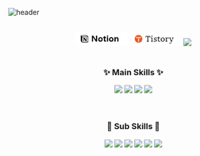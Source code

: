 

![header](https://capsule-render.vercel.app/api?type=waving&color=white&height=300&section=header&text=Kim%20Ha%20Neul&fontSize=90&animation=fadeIn&fontAlignY=38&desc=Student%20Studying%20for%20Mobile%20App%20Developer&descAlignY=51&descAlign=62&fontColor=FFFFFF)




<br>

<div align="center"><a href="https://haneul.oopy.io/" target="_blank" align="center"><img src="https://github.com/KimSky904/TIL/blob/master/img/notion.png?raw=true"></a>
<a href="https://code-review.tistory.com/" target="_blank" align="center"><img src="https://github.com/KimSky904/TIL/blob/master/img/tistory.png?raw=true"></a>
<a href="https://github.com/KimSky904/TIL" target="_blank" align="center"><img src="https://s3.us-west-2.amazonaws.com/secure.notion-static.com/e251b7ef-0769-483d-9f23-7715c569f3c7/TIL.png?X-Amz-Algorithm=AWS4-HMAC-SHA256&X-Amz-Content-Sha256=UNSIGNED-PAYLOAD&X-Amz-Credential=AKIAT73L2G45EIPT3X45%2F20220513%2Fus-west-2%2Fs3%2Faws4_request&X-Amz-Date=20220513T020049Z&X-Amz-Expires=86400&X-Amz-Signature=fd29a049c2fea3bb8b556ced1d4740d76281ddb5809591af2c8d06cf8f55c1a5&X-Amz-SignedHeaders=host&response-content-disposition=filename%20%3D%22TIL.png%22&x-id=GetObject" style="height:30px"></a></div>


<br>
<h3 align="center">✨ Main Skills ✨</h4>

<p align="center">
 <img src="https://img.shields.io/badge/Android-3DDC84?style=flat&logo=Android&logoColor=white"/> <img src="https://img.shields.io/badge/Kotlin-7F52FF?style=flat&logo=Kotlin&logoColor=white"/>  <img src="https://img.shields.io/badge/Java-007396?style=flat&logo=Java&logoColor=white"/>  <img src="https://img.shields.io/badge/React-61DAFB?style=flat&logo=React&logoColor=white"/>
</p>

<br>
<h3 align="center">🌼 Sub Skills 🌼</h4>
<p align="center">
    <img src="https://img.shields.io/badge/Spring-6DB33F?style=flat&logo=Spring&logoColor=white"/> <img src="https://img.shields.io/badge/JSP-007396?style=flat&logo=JSP&logoColor=white"/> <img src="https://img.shields.io/badge/C-A8B9CC?style=flat&logo=C&logoColor=white"/> <img src="https://img.shields.io/badge/JavaScript-F7DF1E?style=flat&logo=JavaScript&logoColor=white"/>
    <img src="https://img.shields.io/badge/Oracle-F80000?style=flat&logo=Oracle&logoColor=white"/>    <img src="https://img.shields.io/badge/Mysql-4479A1?style=flat&logo=Mysql&logoColor=white"/>
</p>
<!-- <h3 align="center">Tools</h3>
<p align="center">
    <img src="https://img.shields.io/badge/Git-F05032?style=flat&logo=Git&logoColor=white"/>
    <img src="https://img.shields.io/badge/GitHub-181717?style=flat&logo=GitHub&logoColor=white"/> <br>
    <img src="https://img.shields.io/badge/Android Studio-3DDC84?style=flat&logo=Android Studio&logoColor=white"/>
    <img src="https://img.shields.io/badge/Eclipse-2C2255?style=flat&logo=Eclipse&logoColor=white"/>
    <img src="https://img.shields.io/badge/Visual Studio-5C2D91?style=flat&logo=Visual Studio&logoColor=white"/>
    <img src="https://img.shields.io/badge/Visual Studio Code-007ACC?style=flat&logo=Visual Studio Code&logoColor=white"/>
    <br>
    <img src="https://img.shields.io/badge/Notion-000000?style=flat&logo=Notion&logoColor=white"/>
    <img src="https://img.shields.io/badge/Figma-F24E1E?style=flat&logo=Figma&logoColor=white"/>
    <img src="https://img.shields.io/badge/Adobe XD-FF61F6?style=flat&logo=Adobe XD&logoColor=white"/> 
</p> 

[![Anurag's GitHub stats](https://github-readme-stats.vercel.app/api?username=KimSky904)](https://github.com/KimSky904/github-readme-stats)

-->


 

 
 
